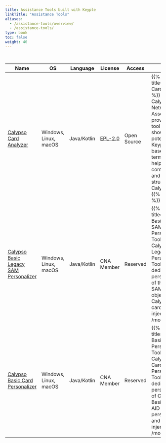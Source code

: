 ```yaml
---
title: Assistance Tools built with Keyple
linkTitle: "Assistance Tools"
aliases:
  - /assistance-tools/overview/
  - /assistance-tools/
type: book
toc: false
weight: 40
---
```


<br>

<table id="external-resource-table-3" class="table table-striped">
    <thead>
    <tr>
        <th scope="col" class="text-center">Name</th>
        <th scope="col" class="text-center">OS</th>
        <th scope="col" class="text-center">Language</th>
        <th scope="col" class="text-center">License</th>
        <th scope="col" class="text-center">Access</th>
        <th scope="col" class="text-center" data-orderable="false">Info</th>
    </tr>
    </thead>
    <tbody id="external-resource-table-3-content">
    <tr>
        <td class="text-center"><a href="./card-audit/">Calypso Card Analyzer</a></td>
        <td class="text-center">Windows, Linux, macOS</td>
        <td class="text-center">Java/Kotlin</td>
        <td class="text-center"><a href="https://www.eclipse.org/legal/epl-2.0/" target="_blank" rel="noopener">EPL-2.0</a></td>
        <td class="text-center">Open Source</td>
        <td class="text-center">
{{% modal title="Calypso Card Analyzer" %}}
The Calypso Networks Association provides a first tool to showcase the potential of Keyple 
Java-based ticketing terminals, to help check the configuration and file structure of Calypso cards.
{{% /modal %}}
        </td>
    </tr>
    <tr>
        <td class="text-center"><a href="./basic-sam/">Calypso Basic Legacy SAM Personalizer</a></td>
        <td class="text-center">Windows, Linux, macOS</td>
        <td class="text-center">Java/Kotlin</td>
        <td class="text-center">CNA Member</td>
        <td class="text-center">Reserved</td>
        <td class="text-center">
{{% modal title="Calypso Basic Legacy SAM Personalization Tool" %}}
The Calypso Basic Legacy SAM Personalization Tool is dedicated to personalization of the Legacy SAM in the objective of Calypso Basic card keys injection.
{{% /modal %}}
        </td>
    </tr>
    <tr>
        <td class="text-center"><a href="./basic-card/">Calypso Basic Card Personalizer</a></td>
        <td class="text-center">Windows, Linux, macOS</td>
        <td class="text-center">Java/Kotlin</td>
        <td class="text-center">CNA Member</td>
        <td class="text-center">Reserved</td>
        <td class="text-center">
{{% modal title="Calypso Basic Card Personalization Tool" %}}
The Calypso Basic Card Personalization Tool is dedicated to personalization of Calypso Basic card, i.e. AID personalization and keys injection.
{{% /modal %}}
        </td>
    </tr>
    </tbody>
</table>

<script type="text/javascript">
document.body.onload = function() {
    initExternalResourceTable("external-resource-table-1");
    initExternalResourceTable("external-resource-table-2");
    initExternalResourceTable("external-resource-table-3");
};
</script>